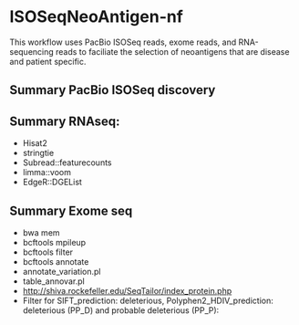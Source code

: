 # ISOSeqNeoAntigen-nf
This workflow uses PacBio ISOSeq reads, exome reads, and RNA-sequencing reads to faciliate the selection of neoantigens that are disease and patient specific.   

## Summary PacBio ISOSeq discovery

## Summary RNAseq:

  * Hisat2
  * stringtie
  * Subread::featurecounts
  * limma::voom
  * EdgeR::DGEList

## Summary Exome seq

 * bwa mem
 * bcftools mpileup
 * bcftools filter
 * bcftools annotate
 * annotate_variation.pl
 * table_annovar.pl
 * http://shiva.rockefeller.edu/SeqTailor/index_protein.php
 * Filter for SIFT_prediction: deleterious, Polyphen2_HDIV_prediction: deleterious (PP_D) and probable deleterious (PP_P):
